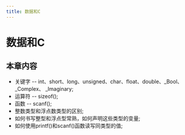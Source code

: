```yaml
---
title: 数据和C
---
```


# 数据和C

## 本章内容

- 关键字 -- int、short、long、unsigned、char、float、double、_Bool、_Complex、 _Imaginary;
- 运算符 -- sizeof();
- 函数 -- scanf();
- 整数类型和浮点数类型的区别;
- 如何书写整型和浮点型常熟，如何声明这些类型的变量;
- 如何使用printf()和scanf()函数读写同类型的值;
